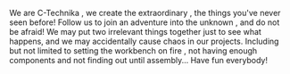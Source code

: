 We are C-Technika , we create the extraordinary , the things you've never seen before!
Follow us to join an adventure into the unknown , and do not be afraid!
We may put two irrelevant things together just to see what happens, and we may accidentally cause chaos in our projects.
Including but not limited to setting the workbench on fire , not having enough components and not finding out until assembly...
Have fun everybody!
